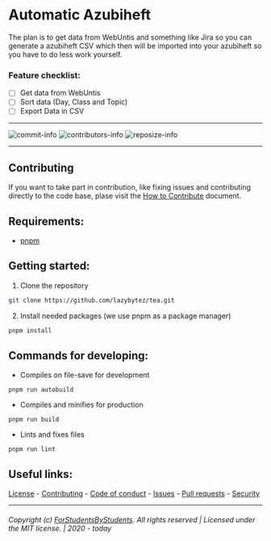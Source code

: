 # Automatic Azubiheft 
The plan is to get data from WebUntis and something like Jira so you can generate a azubiheft CSV which then will be imported into your azubiheft so you have to do less work yourself.

### Feature checklist:

- [ ] Get data from WebUntis
- [ ] Sort data (Day, Class and Topic)
- [ ] Export Data in CSV

---- 

  ![commit-info][commit-info]
  ![contributors-info][contributors-info]
  ![reposize-info][reposize-info]

----

## Contributing

If you want to take part in contribution, like fixing issues and contributing directly to the code base, plase visit the [How to Contribute][github-contribute] document.

## Requirements:
- [pnpm](https://pnpm.js.org/en/installation)

## Getting started:
1. Clone the repository
```bash
git clone https://github.com/lazybytez/tea.git
```

2. Install needed packages (we use pnpm as a package manager)
```bash
pnpm install
```

## Commands for developing:
- Compiles on file-save for development
```
pnpm run autobuild
```

- Compiles and minifies for production
```
pnpm run build
```

- Lints and fixes files
```
pnpm run lint
```

## Useful links:
[License][github-license] - 
[Contributing][github-contribute] - 
[Code of conduct][github-codeofconduct] - 
[Issues][github-issues] - 
[Pull requests][github-pulls] - 
[Security][github-security] 

<hr>  

###### Copyright (c) [ForStudentsByStudents][github-team]. All rights reserved | Licensed under the MIT license. | 2020 - today

<!-- Variables -->
[github-team]: https://github.com/forstudentsbystudents

[github-license]: https://github.com/forstudentsbystudents/automatic-azubiheft/blob/master/LICENSE
[github-contribute]: https://github.com/forstudentsbystudents/automatic-azubiheft/blob/master/CONTRIBUTING.md
[github-codeofconduct]: https://github.com/forstudentsbystudents/automatic-azubiheft/blob/master/CODE_OF_CONDUCT.md
[github-issues]: https://github.com/forstudentsbystudents/automatic-azubiheft/issues
[github-pulls]: https://github.com/forstudentsbystudents/automatic-azubiheft/pulls
[github-security]: https://github.com/forstudentsbystudents/automatic-azubiheft/blob/master/SECURITY.md

[commit-info]: https://img.shields.io/github/last-commit/forstudentsbystudents/automatic-azubiheft?style=flat-square

[contributors-info]: https://img.shields.io/github/contributors/forstudentsbystudents/automatic-azubiheft?style=flat-square

[reposize-info]: https://img.shields.io/github/repo-size/forstudentsbystudents/automatic-azubiheft?style=flat-square